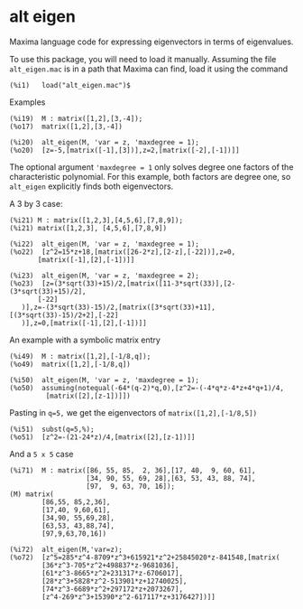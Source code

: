 # alt eigen

 Maxima language code for expressing eigenvectors in terms of eigenvalues.

To use this package, you will need to load it manually. Assuming the file 
`alt_eigen.mac` is in a path that Maxima can find, load it using the command
 ~~~
(%i1)	load("alt_eigen.mac")$
~~~
Examples
~~~
(%i19)	M : matrix([1,2],[3,-4]);
(%o17)	matrix([1,2],[3,-4])

(%i20)	alt_eigen(M, 'var = z, 'maxdegree = 1);
(%o20)	[z=-5,[matrix([-1],[3])],z=2,[matrix([-2],[-1])]]
 ~~~
 The optional argument `'maxdegree = 1` only solves degree one factors of the characteristic polynomial. For this example, both factors are degree one, so `alt_eigen` explicitly finds both eigenvectors.

A 3 by 3 case:
 ~~~
 (%i21)	M : matrix([1,2,3],[4,5,6],[7,8,9]);
 (%i21)	matrix([1,2,3],	[4,5,6],[7,8,9])

(%i22)	alt_eigen(M, 'var = z, 'maxdegree = 1);
(%o22)	[z^2=15*z+18,[matrix([26-2*z],[2-z],[-22])],z=0,
        [matrix([-1],[2],[-1])]]

(%i23)	alt_eigen(M, 'var = z, 'maxdegree = 2);
(%o23)	[z=(3*sqrt(33)+15)/2,[matrix([11-3*sqrt(33)],[2-(3*sqrt(33)+15)/2],
		[-22]
	)],z=-(3*sqrt(33)-15)/2,[matrix([3*sqrt(33)+11],[(3*sqrt(33)-15)/2+2],[-22]
	)],z=0,[matrix([-1],[2],[-1])]]
 ~~~
An example with a symbolic matrix entry
 ~~~
(%i49)	M : matrix([1,2],[-1/8,q]);
(%o49)	matrix([1,2],[-1/8,q])

(%i50)	alt_eigen(M, 'var = z, 'maxdegree = 1);
(%o50)	assuming(notequal(-64*(q-2)*q,0),[z^2=-(-4*q*z-4*z+4*q+1)/4,
          [matrix([2],[z-1])]])
~~~
Pasting in `q=5,` we get the eigenvectors of `matrix([1,2],[-1/8,5])`
~~~
(%i51)	subst(q=5,%);
(%o51)	[z^2=-(21-24*z)/4,[matrix([2],[z-1])]]
 ~~~

And a `5 x 5` case

~~~
(%i71)	M : matrix([86, 55, 85,  2, 36],[17, 40,  9, 60, 61],
                   [34, 90, 55, 69, 28],[63, 53, 43, 88, 74],
                   [97,  9, 63, 70, 16]);
(M)	matrix(
		[86,55,	85,2,36],
		[17,40,	9,60,61],
		[34,90,	55,69,28],
		[63,53,	43,88,74],
		[97,9,63,70,16])

(%i72)	alt_eigen(M,'var=z);
(%o72)	[z^5=285*z^4-8709*z^3+615921*z^2+25845020*z-841548,[matrix(
		[36*z^3-705*z^2+498837*z-9681036],
		[61*z^3-8665*z^2+231317*z-6706017],
		[28*z^3+5828*z^2-513901*z+12740025],
		[74*z^3-6689*z^2+297172*z+2073267],
		[z^4-269*z^3+15390*z^2-617117*z+3176427])]]
~~~